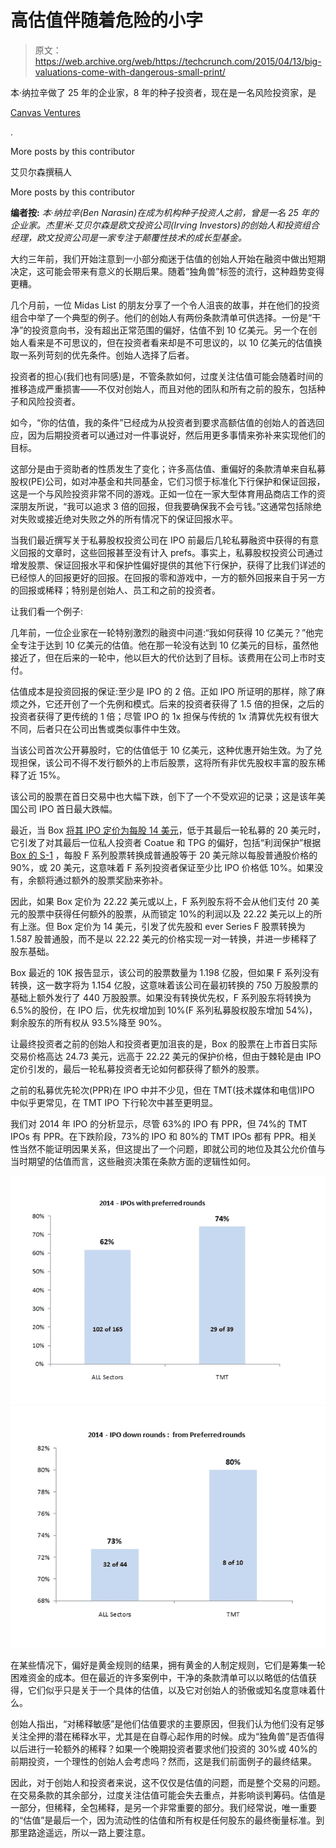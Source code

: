 # 高估值伴随着危险的小字

> 原文：<https://web.archive.org/web/https://techcrunch.com/2015/04/13/big-valuations-come-with-dangerous-small-print/>

本·纳拉辛做了 25 年的企业家，8 年的种子投资者，现在是一名风险投资家，是

[Canvas Ventures](https://web.archive.org/web/20230311160456/http://www.canvas.vc/)

.

More posts by this contributor

艾贝尔森撰稿人

More posts by this contributor

**编者按:** *本·纳拉辛(Ben Narasin)在成为机构种子投资人之前，曾是一名 25 年的企业家。杰里米·艾贝尔森是欧文投资公司(Irving Investors)的创始人和投资组合经理，欧文投资公司是一家专注于颠覆性技术的成长型基金。*

大约三年前，我们开始注意到一小部分痴迷于估值的创始人开始在融资中做出短期决定，这可能会带来有意义的长期后果。随着“独角兽”标签的流行，这种趋势变得更糟。

几个月前，一位 Midas List 的朋友分享了一个令人沮丧的故事，并在他们的投资组合中举了一个典型的例子。他们的创始人有两份条款清单可供选择。一份是“干净”的投资意向书，没有超出正常范围的偏好，估值不到 10 亿美元。另一个在创始人看来是不可思议的，但在投资者看来却是不可思议的，以 10 亿美元的估值换取一系列苛刻的优先条件。创始人选择了后者。

投资者的担心(我们也有同感)是，不管条款如何，过度关注估值可能会随着时间的推移造成严重损害——不仅对创始人，而且对他的团队和所有之前的股东，包括种子和风险投资者。

如今，“你的估值，我的条件”已经成为从投资者到要求高额估值的创始人的首选回应，因为后期投资者可以通过对一件事说好，然后用更多事情来弥补来实现他们的目标。

这部分是由于资助者的性质发生了变化；许多高估值、重偏好的条款清单来自私募股权(PE)公司，如对冲基金和共同基金，它们习惯于标准化下行保护和保证回报，这是一个与风险投资非常不同的游戏。正如一位在一家大型体育用品商店工作的资深朋友所说，“我可以追求 3 倍的回报，但我要确保我不会亏钱。”这通常包括除绝对失败或接近绝对失败之外的所有情况下的保证回报水平。

当我们最近撰写关于私募股权投资公司在 IPO 前最后几轮私募融资中获得的有意义回报的文章时，这些回报甚至没有计入 prefs。事实上，私募股权投资公司通过增发股票、保证回报水平和保护性偏好提供的其他下行保护，获得了比我们详述的已经惊人的回报更好的回报。在回报的零和游戏中，一方的额外回报来自于另一方的回报或稀释；特别是创始人、员工和之前的投资者。

让我们看一个例子:

几年前，一位企业家在一轮特别激烈的融资中问道:“我如何获得 10 亿美元？”他完全专注于达到 10 亿美元的估值。他在那一轮没有达到 10 亿美元的目标，虽然他接近了，但在后来的一轮中，他以巨大的代价达到了目标。该费用在公司上市时支付。

估值成本是投资回报的保证:至少是 IPO 的 2 倍。正如 IPO 所证明的那样，除了麻烦之外，它还开创了一个先例和模式。后来的投资者获得了 1.5 倍的担保，之后的投资者获得了更传统的 1 倍；尽管 IPO 的 1x 担保与传统的 1x 清算优先权有很大不同，后者只在公司出售或类似事件中生效。

当该公司首次公开募股时，它的估值低于 10 亿美元，这种优惠开始生效。为了兑现担保，该公司不得不发行额外的上市后股票，这将所有非优先股权丰富的股东稀释了近 15%。

该公司的股票在首日交易中也大幅下跌，创下了一个不受欢迎的记录；这是该年美国公司 IPO 首日最大跌幅。

最近，当 Box [将其 IPO 定价为每股 14 美元](https://web.archive.org/web/20230311160456/https://techcrunch.com/2015/01/22/box-prices-ipo/)，低于其最后一轮私募的 20 美元时，它引发了对其最后一位私人投资者 Coatue 和 TPG 的偏好，包括“利润保护”根据 [Box 的 S-1](https://web.archive.org/web/20230311160456/https://techcrunch.com/2014/07/08/inside-boxs-updated-s-1/) ，每股 F 系列股票转换成普通股等于 20 美元除以每股普通股价格的 90%，或 20 美元，这意味着 F 系列投资者保证至少比 IPO 价格低 10%。如果没有，余额将通过额外的股票奖励来弥补。

因此，如果 Box 定价为 22.22 美元或以上，F 系列股东将不会从他们支付 20 美元的股票中获得任何额外的股票，从而锁定 10%的利润以及 22.22 美元以上的所有上涨。但 Box 定价为 14 美元，引发了优先股和 ever Series F 股票转换为 1.587 股普通股，而不是以 22.22 美元的价格实现一对一转换，并进一步稀释了股东基础。

Box 最近的 10K 报告显示，该公司的股票数量为 1.198 亿股，但如果 F 系列没有转换，这一数字将为 1.154 亿股，这意味着该公司在最初转换的 750 万股股票的基础上额外发行了 440 万股股票。如果没有转换优先权，F 系列股东将转换为 6.5%的股份，在 IPO 后，优先权增加到 10%(F 系列私募股权股东增加 54%)，剩余股东的所有权从 93.5%降至 90%。

让最终投资者之前的创始人和投资者更加沮丧的是，Box 的股票在上市首日实际交易价格高达 24.73 美元，远高于 22.22 美元的保护价格，但由于棘轮是由 IPO 定价引发的，最后一轮私募投资者无论如何都获得了额外的股票。

之前的私募优先轮次(PPR)在 IPO 中并不少见，但在 TMT(技术媒体和电信)IPO 中似乎更常见，在 TMT IPO 下行轮次中甚至更明显。

我们对 2014 年 IPO 的分析显示，尽管 63%的 IPO 有 PPR，但 74%的 TMT IPOs 有 PPR。在下跌阶段，73%的 IPO 和 80%的 TMT IPOs 都有 PPR。相关性当然不能证明因果关系，但这提出了一个问题，即就公司的地位及其公允价值与当时期望的估值而言，这些融资决策在条款方面的逻辑性如何。

![Chart1](img/5be0202055665439f021cd2fb12d4dc8.png)![Chart2](img/0bf63c5021e1e751088da54c37a8ee98.png)

在某些情况下，偏好是黄金规则的结果，拥有黄金的人制定规则，它们是筹集一轮困难资金的成本。但在最近的许多案例中，干净的条款清单可以以略低的估值获得，它们似乎只是关于一个具体的估值，以及它对创始人的骄傲或知名度意味着什么。

创始人指出，“对稀释敏感”是他们估值要求的主要原因，但我们认为他们没有足够关注全押的潜在稀释水平，尤其是在自尊心起作用的时候。成为“独角兽”是否值得以后进行一轮额外的稀释？如果一个晚期投资者要求他们投资的 30%或 40%的前期投资，一个理性的创始人会考虑吗？然而，这是我们前面例子的最终结果。

因此，对于创始人和投资者来说，这不仅仅是估值的问题，而是整个交易的问题。在交易条款的其余部分，过度关注估值可能会失去重点，并影响谈判筹码。估值是一部分，但稀释，全包稀释，是另一个非常重要的部分。我们经常说，唯一重要的“估值”是最后一个，因为流动性的估值和所有权是任何股东的最终衡量标准。到那里路途遥远，所以一路上要注意。